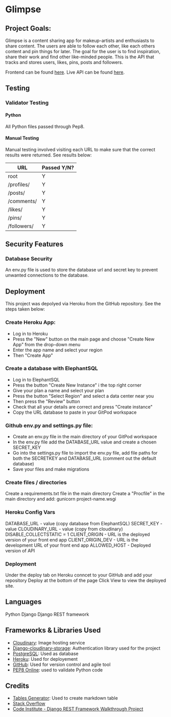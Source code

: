 # Glimpse

## Project Goals:
Glimpse is a content sharing app for makeup-artists and enthusiasts to share content. The users are able to follow each other, like each others content and pin things for later. The goal for the user is to find inspiration, share their work and find other like-minded people. This is the API that tracks and stores users, likes, pins, posts and followers. 

Frontend can be found [here](https://github.com/lisalindqvist95/proj5_frontend).
Live API can be found [here](https://proj5-api.herokuapp.com/).

## Testing

### Validator Testing

#### Python
All Python files passed through Pep8.

#### Manual Testing

Manual testing involved visiting each URL to make sure that the correct results were returned. See results below:

| URL         | Passed Y/N? |
|-------------|-------------|
| root        | Y           |
| /profiles/  | Y           |
| /posts/     | Y           |
| /comments/  | Y           |
| /likes/     | Y           |
| /pins/      | Y           |
| /followers/ | Y           |

## Security Features 

### Database Security
An env.py file is used to store the database url and secret key to prevent unwanted connections to the database.

## Deployment
This project was depolyed via Heroku from the GitHub repository. See the steps taken below:

### Create Heroku App:
- Log in to Heroku
- Press the "New" button on the main page and choose "Create New App" from the drop-down menu
- Enter the app name and select your region
- Then "Create App"

### Create a database with ElephantSQL
 - Log in to ElephantSQL
 - Press the button "Create New Instance" i the top right corner
 - Give your plan a name and select your plan
 - Press the button "Select Region" and select a data center near you
 - Then press the "Review" button
 - Check that all your details are correct and press "Create instance"
 - Copy the URL database to paste in your GitPod workspace

### Github env.py and settings.py file:
 - Create an env.py file in the main directory of your GitPod workspace
 - In the env.py file add the DATABASE_URL value and create a chosen SECRET_KEY
 - Go into the settings.py file to import the env.py file, add file paths for both the SECRETKEY and DATABASE_URL (comment out the default database)
 - Save your files and make migrations

### Create files / directories
Create a requirements.txt file in the main directory
Create a "Procfile" in the main directory and add: gunicorn project-name.wsgi

### Heroku Config Vars
DATABASE_URL - value (copy database from ElephantSQL)
SECRET_KEY - value
CLOUDINARY_URL - value (copy from cloudinary)
DISABLE_COLLECTSTATIC = 1
CLIENT_ORIGIN - URL is the deployed version of your front end app
CLIENT_ORIGIN_DEV - URL is the development URL of your front end app
ALLOWED_HOST - Deployed version of API

### Deployment
Under the deploy tab on Heroku conncet to your GitHub and add your repository
Deploy at the bottom of the page
Click View to view the deployed site.

## Languages
Python
Django
Django REST framework

## Frameworks & Libraries Used
 - [Cloudinary](https://cloudinary.com/): Image hosting service 
 - [Django-cloudinary-storage](https://pypi.org/project/django-cloudinary-storage/): Authentication library used for the project 
 - [PostgreSQL](https://www.postgresql.org/): Used as database
 - [Heroku](https://id.heroku.com/login): Used for deployement
 - [GitHub](https://github.com/): Used for version control and agile tool 
 - [PEP8 Online](http://ww1.pep8online.com/): used to validate Python code
 

## Credits
 - [Tables Generator](https://www.tablesgenerator.com/markdown_tables): Used to create markdown table
 - [Stack Overflow](https://stackoverflow.com/)
 - [Code Institute - Django REST Framework Walkthrough Project](https://github.com/Code-Institute-Solutions/drf-api/tree/ed54af9450e64d71bc4ecf16af0c35d00829a106)


